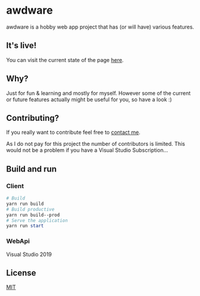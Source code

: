 # awdware
awdware is a hobby web app project that has (or will have) various features.

## It's live!
You can visit the current state of the page [here](https://two.awdware.de/).

## Why?
Just for fun & learning and mostly for myself. However some of the current or future features actually might be useful for you, so have a look :)

## Contributing?
If you really want to contribute feel free to [contact me](mailto:rndmb0t@gmail.com).

As I do not pay for this project the number of contributors is limited. This would not be a problem if you have a Visual Studio Subscription...

## Build and run

### Client
```powershell
# Build
yarn run build
# Build productive
yarn run build--prod
# Serve the application
yarn run start
```

### WebApi
Visual Studio 2019

## License
[MIT](https://choosealicense.com/licenses/mit/)